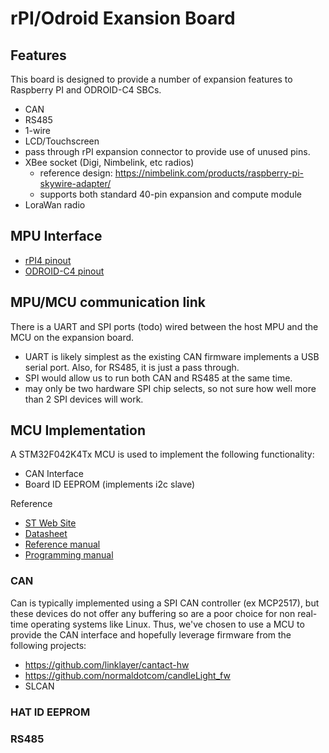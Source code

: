 # rPI/Odroid Exansion Board

## Features

This board is designed to provide a number of expansion features to Raspberry PI
and ODROID-C4 SBCs.

- CAN
- RS485
- 1-wire
- LCD/Touchscreen
- pass through rPI expansion connector to provide use of unused pins.
- XBee socket (Digi, Nimbelink, etc radios)
  - reference design: https://nimbelink.com/products/raspberry-pi-skywire-adapter/
  - supports both standard 40-pin expansion and compute module
- LoraWan radio

## MPU Interface

- [rPI4 pinout](https://www.raspberrypi.org/documentation/hardware/raspberrypi/schematics/README.md)
- [ODROID-C4 pinout](https://wiki.odroid.com/odroid-c4/hardware/expansion_connectors)

## MPU/MCU communication link

There is a UART and SPI ports (todo) wired between the host MPU and the MCU on
the expansion board.

- UART is likely simplest as the existing CAN firmware implements a USB serial
  port. Also, for RS485, it is just a pass through.
- SPI would allow us to run both CAN and RS485 at the same time.
- may only be two hardware SPI chip selects, so not sure how well more than 2
  SPI devices will work.

## MCU Implementation

A STM32F042K4Tx MCU is used to implement the following functionality:

- CAN Interface
- Board ID EEPROM (implements i2c slave)

Reference

- [ST Web Site](https://www.st.com/en/microcontrollers-microprocessors/stm32f042k4.html)
- [Datasheet](https://www.st.com/resource/en/datasheet/stm32f042k4.pdf)
- [Reference manual](https://www.st.com/resource/en/reference_manual/dm00031936-stm32f0x1stm32f0x2stm32f0x8-advanced-armbased-32bit-mcus-stmicroelectronics.pdf)
- [Programming manual](https://www.st.com/resource/en/programming_manual/dm00051352-stm32f0xxx-cortexm0-programming-manual-stmicroelectronics.pdf)

### CAN

Can is typically implemented using a SPI CAN controller (ex MCP2517), but these
devices do not offer any buffering so are a poor choice for non real-time
operating systems like Linux. Thus, we've chosen to use a MCU to provide the CAN
interface and hopefully leverage firmware from the following projects:

- https://github.com/linklayer/cantact-hw
- https://github.com/normaldotcom/candleLight_fw
- SLCAN

### HAT ID EEPROM

### RS485
